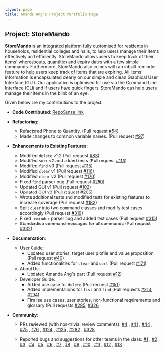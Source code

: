 ```yaml
---
layout: page
title: Amanda Ang's Project Portfolio Page
---
```


## Project: StoreMando

**StoreMando** is an integrated platform fully customised for residents in households, residential colleges and halls, 
to help users manage their items effectively and efficiently. StoreMando allows users to keep track of their items’ 
whereabouts, quantities and expiry dates with a few simple commands. Furthermore, StoreMando also comes with an inbuilt 
reminder feature to help users keep track of items that are expiring. All items’ information is encapsulated clearly on 
our simple and clean Graphical User Interface (GUI). Our application is optimised for use via the Command Line Interface 
(CLI) and if users have quick fingers, StoreMando can help users manage their items in the blink of an eye.

Given below are my contributions to the project.

* **Code Contributed**: [RepoSense link](https://nus-cs2103-ay2021s2.github.io/tp-dashboard/?search=&sort=groupTitle&sortWithin=title&timeframe=commit&mergegroup=&groupSelect=groupByRepos&breakdown=true&checkedFileTypes=docs~functional-code~test-code~other&since=&tabOpen=true&tabType=authorship&tabAuthor=github-amanda&tabRepo=AY2021S2-CS2103T-W10-2%2Ftp%5Bmaster%5D&authorshipIsMergeGroup=false&authorshipFileTypes=docs~functional-code~test-code&authorshipIsBinaryFileTypeChecked=false)
  
* **Refactoring**:
    * Refactored Phone to Quantity. (Pull request [\#54](https://github.com/AY2021S2-CS2103T-W10-2/tp/pull/54))
    * Made changes to common variable names. (Pull request [\#97](https://github.com/AY2021S2-CS2103T-W10-2/tp/pull/97))

* **Enhancements to Existing Features**:
    * Modified `delete` v1.2 (Pull request [\#83](https://github.com/AY2021S2-CS2103T-W10-2/tp/pull/83))
    * Modified `sort` v2 and added tests (Pull request [\#113](https://github.com/AY2021S2-CS2103T-W10-2/tp/pull/113))
    * Modified `find` v3 (Pull request [\#115](https://github.com/AY2021S2-CS2103T-W10-2/tp/pull/115))
    * Modified `clear` v1 (Pull request [\#116](https://github.com/AY2021S2-CS2103T-W10-2/tp/pull/116))
    * Modified `clear` v2 (Pull request [\#170](https://github.com/AY2021S2-CS2103T-W10-2/tp/pull/170))
    * Fixed `find` parser bug (Pull request [\#290](https://github.com/AY2021S2-CS2103T-W10-2/tp/pull/290))
    * Updated GUI v1 (Pull request [\#102](https://github.com/AY2021S2-CS2103T-W10-2/tp/pull/102))
    * Updated GUI v3 (Pull request [\#265](https://github.com/AY2021S2-CS2103T-W10-2/tp/pull/265))
    * Wrote additional tests and modified tests for existing features to increase coverage (Pull request [\#182](https://github.com/AY2021S2-CS2103T-W10-2/tp/pull/182))
    * Split `clear` into two command classes and modify test cases accordingly (Pull request [\#319](https://github.com/AY2021S2-CS2103T-W10-2/tp/pull/265))
    * Fixed `reminder` parser bug and added test cases (Pull request [\#315](https://github.com/AY2021S2-CS2103T-W10-2/tp/pull/265))
    * Standardise command messages for all commands (Pull request [\#332](https://github.com/AY2021S2-CS2103T-W10-2/tp/pull/332))    

* **Documentation**:
    * User Guide:
        * Updated user stories, target user profile and value proposition (Pull request [\#40](https://github.com/AY2021S2-CS2103T-W10-2/tp/pull/40))
        * Added functionalities for `clear` and `sort` (Pull request [\#171](https://github.com/AY2021S2-CS2103T-W10-2/tp/pull/171))
    * About Us:
        * Updated Amanda Ang's part (Pull request [\#12](https://github.com/AY2021S2-CS2103T-W10-2/tp/pull/12))
    * Developer Guide:
        * Added use case for `delete` (Pull request [\#151](https://github.com/AY2021S2-CS2103T-W10-2/tp/pull/151))
        * Added implementations for `list` and `find` (Pull requests [\#213](https://github.com/AY2021S2-CS2103T-W10-2/tp/pull/213), [\#294](https://github.com/AY2021S2-CS2103T-W10-2/tp/pull/294))
        * Finalise use cases, user stories, non-functional requirements and glossary (Pull requests [\#285](https://github.com/AY2021S2-CS2103T-W10-2/tp/pull/285), [\#326](https://github.com/AY2021S2-CS2103T-W10-2/tp/pull/326))
        
* **Community**:
    * PRs reviewed (with non-trivial review comments): [\#4](https://github.com/AY2021S2-CS2103T-W10-2/tp/pull/4)
      , [\#41](https://github.com/AY2021S2-CS2103T-W10-2/tp/pull/41)
      , [\#44](https://github.com/AY2021S2-CS2103T-W10-2/tp/pull/44)
      , [\#75](https://github.com/AY2021S2-CS2103T-W10-2/tp/pull/75)
      , [\#76](https://github.com/AY2021S2-CS2103T-W10-2/tp/pull/76)
      , [\#124](https://github.com/AY2021S2-CS2103T-W10-2/tp/pull/124)
      , [\#125](https://github.com/AY2021S2-CS2103T-W10-2/tp/pull/125)
      , [\#282](https://github.com/AY2021S2-CS2103T-W10-2/tp/pull/282)
      , [\#328](https://github.com/AY2021S2-CS2103T-W10-2/tp/pull/328)

    * Reported bugs and suggestions for other teams in the class: [\#1](https://github.com/github-amanda/ped/issues/1)
      , [\#2](https://github.com/github-amanda/ped/issues/2)
      , [\#3](https://github.com/github-amanda/ped/issues/3)
      , [\#4](https://github.com/github-amanda/ped/issues/4)
      , [\#5](https://github.com/github-amanda/ped/issues/5)
      , [\#6](https://github.com/github-amanda/ped/issues/6)
      , [\#7](https://github.com/github-amanda/ped/issues/7)
      , [\#8](https://github.com/github-amanda/ped/issues/8)
      , [\#9](https://github.com/github-amanda/ped/issues/9)
      , [\#10](https://github.com/github-amanda/ped/issues/10)
      , [\#11](https://github.com/github-amanda/ped/issues/11)
      , [\#12](https://github.com/github-amanda/ped/issues/12)
      , [\#13](https://github.com/github-amanda/ped/issues/13)
      
